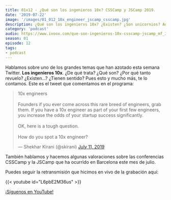 ```yaml
---
title: 01x12 - ¿Qué son los ingenieros 10x? CSSCamp y JSCamp 2019.
date: '2019-07-22'
image: '/images/01_012_10x_engineer_jscamp_csscamp.jpg'
description: ¿Qué son los ingenierxs 10x? ¿Existen? ¿Son unicornios? Además, también comentamos la JSCamp y la CSSCamp, y damos nuestras impresiones de esta conferencia de Barcelona.
category: 'podcast'
audio: https://www.ivoox.com/que-son-ingenieros-10x-csscamp-jscamp_mf_38763548_feed_1.mp3
season: 01
episode: 12
tags:
- podcast
---
```


Hablamos sobre uno de los grandes temas que han azotado esta semana Twitter. **Los ingenieros 10x**. ¿De qué trata? ¿Qué son? ¿Por qué tanto revuelo? ¿Existen...? ¿Tienen sentido? Pues esto y mucho más, te lo contamos. Este es el tweet que comentamos en el programa:

<blockquote class="twitter-tweet"><p lang="en" dir="ltr">10x engineers<br><br>Founders if you ever come across this rare breed of engineers, grab them. If you have a 10x engineer as part of your first few engineers, you increase the odds of your startup success significantly.<br><br>OK, here is a tough question.<br><br>How do you spot a 10x engineer?</p>&mdash; Shekhar Kirani (@skirani) <a href="https://twitter.com/skirani/status/1149302828420067328?ref_src=twsrc%5Etfw">July 11, 2019</a></blockquote> <script async src="https://platform.twitter.com/widgets.js" charset="utf-8"></script>

También hablamos y hacemos algunas valoraciones sobre las conferencias CSSCamp y la JSCamp que ha ocurrido en Barcelona este mes de julio.

Puedes seguir la retransmisión que hicimos en vivo de la grabación aquí:

{{< youtube id="L6pbE2M36us" >}}

[¡Síguenos en YouTube!](https://www.youtube.com/c/midudev?sub_confirmation=1)